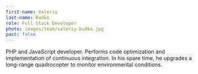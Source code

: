 ```yaml
---
first-name: Valeriy
last-name: Budko
role: Full Stack Developer
photo: images/team/valeriy-budko.jpg
past: false
---
```

PHP and JavaScript developer. Performs code optimization and implementation of
continuous integration. In his spare time, he upgrades a long-range
quadrocopter to monitor environmental conditions.
